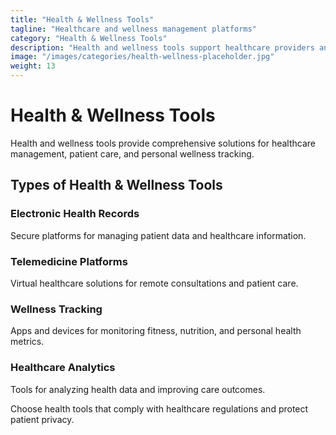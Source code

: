 ```yaml
---
title: "Health & Wellness Tools"
tagline: "Healthcare and wellness management platforms"
category: "Health & Wellness Tools"
description: "Health and wellness tools support healthcare providers and individuals in managing health data, patient care, and wellness programs. From electronic health records to fitness tracking, these platforms improve health outcomes."
image: "/images/categories/health-wellness-placeholder.jpg"
weight: 13
---
```


# Health & Wellness Tools

Health and wellness tools provide comprehensive solutions for healthcare management, patient care, and personal wellness tracking.

## Types of Health & Wellness Tools

### Electronic Health Records
Secure platforms for managing patient data and healthcare information.

### Telemedicine Platforms
Virtual healthcare solutions for remote consultations and patient care.

### Wellness Tracking
Apps and devices for monitoring fitness, nutrition, and personal health metrics.

### Healthcare Analytics
Tools for analyzing health data and improving care outcomes.

Choose health tools that comply with healthcare regulations and protect patient privacy.